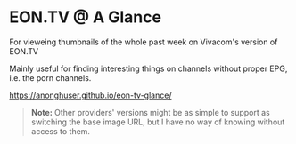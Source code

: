 # EON.TV @ A Glance

For vieweing thumbnails of the whole past week on Vivacom's version of EON.TV

Mainly useful for finding interesting things on channels without proper EPG, i.e. the porn channels.

https://anonghuser.github.io/eon-tv-glance/

> **Note:** Other providers' versions might be as simple to support as switching the base image URL, but I have no way of knowing without access to them.
